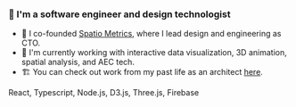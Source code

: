 ### 👋  I'm a software engineer and design technologist 

- 🔭 I co-founded [Spatio Metrics](http://www.spatiometrics.com), where I lead design and engineering as CTO.
- 🧪 I'm currently working with interactive data visualization, 3D animation, spatial analysis, and AEC tech.
- 🏗️ You can check out work from my past life as an architect [here](http://www.jimperaino.com). 

React, Typescript, Node.js, D3.js, Three.js, Firebase



<!--
**jperaino/jperaino** is a ✨ _special_ ✨ repository because its `README.md` (this file) appears on your GitHub profile.

Here are some ideas to get you started:

- 🔭 I’m currently working on ...
- 🌱 I’m currently learning ...
- 👯 I’m looking to collaborate on ...
- 🤔 I’m looking for help with ...
- 💬 Ask me about ...
- 📫 How to reach me: ...
- 😄 Pronouns: ...
- ⚡ Fun fact: ...
-->
